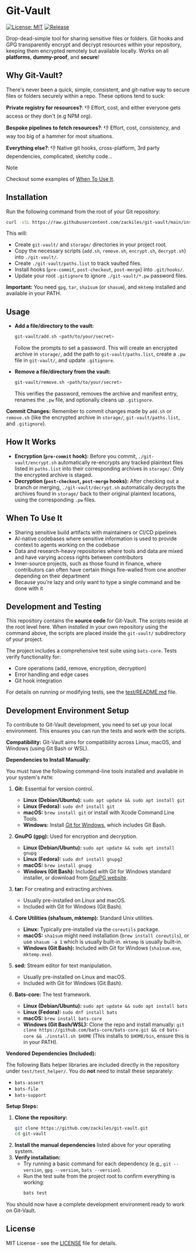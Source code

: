 # Git-Vault

[![License: MIT](https://img.shields.io/badge/License-MIT-yellow.svg)](https://opensource.org/licenses/MIT)
[![Release](https://github.com/zackiles/git-vault/actions/workflows/release.yml/badge.svg)](https://github.com/zackiles/git-vault/actions/workflows/release.yml)

Drop-dead-simple tool for sharing sensitive files or folders. Git hooks and GPG transparently encrypt and decrypt resources within your repository, keeping them encrypted remotely but available locally. Works on all **platforms**, **dummy-proof**, and **secure**!

## Why Git-Vault?

There's never been a quick, simple, consistent, and git-native way to secure files or folders securely within a repo. These options tend to suck:

**Private registry for resources?**:
 👎 Effort, cost, and either everyone gets access or they don't (e.g NPM org).

**Bespoke pipelines to fetch resources?**:
👎 Effort, cost, consistency, and way too big of a hammer for most situations.

**Everything else?**:
👎 Native git hooks, cross-platform, 3rd party dependencies, complicated, sketchy code...

> [!NOTE]
> Checkout some examples of [When To Use It](#when-to-use-it).


## Installation

Run the following command from the root of your Git repository:

```bash
curl -sSL https://raw.githubusercontent.com/zackiles/git-vault/main/install.sh | bash
```

This will:

*   Create `git-vault/` and `storage/` directories in your project root.
*   Copy the necessary scripts (`add.sh`, `remove.sh`, `encrypt.sh`, `decrypt.sh`) into `./git-vault/`.
*   Create `./git-vault/paths.list` to track vaulted files.
*   Install hooks (`pre-commit`, `post-checkout`, `post-merge`) into `.git/hooks/`.
*   Update your root `.gitignore` to ignore `./git-vault/*.pw` password files.

**Important:** You need `gpg`, `tar`, `sha1sum` (or `shasum`), and `mktemp` installed and available in your PATH.

## Usage

*   **Add a file/directory to the vault:**
    ```bash
    git-vault/add.sh <path/to/your/secret>
    ```
    Follow the prompts to set a password. This will create an encrypted archive in `storage/`, add the path to `git-vault/paths.list`, create a `.pw` file in `git-vault/`, and update `.gitignore`.

*   **Remove a file/directory from the vault:**
    ```bash
    git-vault/remove.sh <path/to/your/secret>
    ```
    This verifies the password, removes the archive and manifest entry, renames the `.pw` file, and optionally cleans up `.gitignore`.

**Commit Changes:** Remember to commit changes made by `add.sh` or `remove.sh` (like the encrypted archive in `storage/`, `git-vault/paths.list`, and `.gitignore`).

## How It Works

*   **Encryption (`pre-commit` hook):** Before you commit, `./git-vault/encrypt.sh` automatically re-encrypts any tracked plaintext files listed in `paths.list` into their corresponding archives in `storage/`. Only the encrypted archive is staged.
*   **Decryption (`post-checkout`, `post-merge` hooks):** After checking out a branch or merging, `./git-vault/decrypt.sh` automatically decrypts the archives found in `storage/` back to their original plaintext locations, using the corresponding `.pw` files.

## When To Use It

- Sharing sensitive build artifacts with maintainers or CI/CD pipelines
- AI-native codebases where sensitive information is used to provide context to agents working on the codebase
- Data and research-heavy repositories where tools and data are mixed and have varying access rights between contributors
- Inner-source projects, such as those found in finance, where contributors can often have certain things fire-walled from one another depending on their department
- Because you're lazy and only want to type a single command and be done with it

## Development and Testing

This repository contains the **source code** for Git-Vault. The scripts reside at the root level here. When *installed* in your own repository using the command above, the scripts are placed inside the `git-vault/` subdirectory of *your* project.

The project includes a comprehensive test suite using `bats-core`. Tests verify functionality for:

- Core operations (add, remove, encryption, decryption)
- Error handling and edge cases
- Git hook integration

For details on running or modifying tests, see the [test/README.md](test/README.md) file.

## Development Environment Setup

To contribute to Git-Vault development, you need to set up your local environment. This ensures you can run the tests and work with the scripts.

**Compatibility:** Git-Vault aims for compatibility across Linux, macOS, and Windows (using Git Bash or WSL).

**Dependencies to Install Manually:**

You must have the following command-line tools installed and available in your system's `PATH`:

1.  **Git:** Essential for version control.
    *   **Linux (Debian/Ubuntu):** `sudo apt update && sudo apt install git`
    *   **Linux (Fedora):** `sudo dnf install git`
    *   **macOS:** `brew install git` or install with Xcode Command Line Tools.
    *   **Windows:** Install [Git for Windows](https://git-scm.com/download/win), which includes Git Bash.

2.  **GnuPG (gpg):** Used for encryption and decryption.
    *   **Linux (Debian/Ubuntu):** `sudo apt update && sudo apt install gnupg`
    *   **Linux (Fedora):** `sudo dnf install gnupg2`
    *   **macOS:** `brew install gnupg`
    *   **Windows (Git Bash):** Included with Git for Windows standard installer, or download from [GnuPG website](https://gnupg.org/download/).

3.  **tar:** For creating and extracting archives.
    *   Usually pre-installed on Linux and macOS.
    *   Included with Git for Windows (Git Bash).

4.  **Core Utilities (sha1sum, mktemp):** Standard Unix utilities.
    *   **Linux:** Typically pre-installed via the `coreutils` package.
    *   **macOS:** `sha1sum` might need installation (`brew install coreutils`), or use `shasum -a 1` which is usually built-in. `mktemp` is usually built-in.
    *   **Windows (Git Bash):** Included with Git for Windows (`sha1sum.exe`, `mktemp.exe`).

5.  **sed:** Stream editor for text manipulation.
    *   Usually pre-installed on Linux and macOS.
    *   Included with Git for Windows (Git Bash).

6.  **Bats-core:** The test framework.
    *   **Linux (Debian/Ubuntu):** `sudo apt update && sudo apt install bats`
    *   **Linux (Fedora):** `sudo dnf install bats`
    *   **macOS:** `brew install bats-core`
    *   **Windows (Git Bash/WSL):** Clone the repo and install manually: `git clone https://github.com/bats-core/bats-core.git && cd bats-core && ./install.sh $HOME` (This installs to `$HOME/bin`, ensure this is in your PATH).

**Vendored Dependencies (Included):**

The following Bats helper libraries are included directly in the repository under `test/test_helper/`. You do **not** need to install these separately:

*   `bats-assert`
*   `bats-file`
*   `bats-support`

**Setup Steps:**

1.  **Clone the repository:**
    ```bash
    git clone https://github.com/zackiles/git-vault.git
    cd git-vault
    ```
2.  **Install the manual dependencies** listed above for your operating system.
3.  **Verify installation:**
    *   Try running a basic command for each dependency (e.g., `git --version`, `gpg --version`, `bats --version`).
    *   Run the test suite from the project root to confirm everything is working:
        ```bash
        bats test
        ```

You should now have a complete development environment ready to work on Git-Vault.

## License

MIT License - see the [LICENSE](LICENSE) file for details.